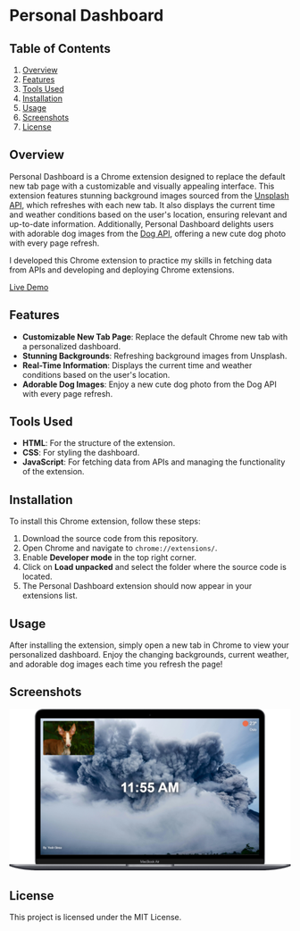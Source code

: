 # Personal Dashboard

## Table of Contents
1. [Overview](#overview)
2. [Features](#features)
3. [Tools Used](#tools-used)
4. [Installation](#installation)
5. [Usage](#usage)
6. [Screenshots](#screenshots)
7. [License](#license)

## Overview
Personal Dashboard is a Chrome extension designed to replace the default new tab page with a customizable and visually appealing interface. This extension features stunning background images sourced from the [Unsplash API](https://unsplash.com/developers), which refreshes with each new tab. It also displays the current time and weather conditions based on the user's location, ensuring relevant and up-to-date information. Additionally, Personal Dashboard delights users with adorable dog images from the [Dog API](https://dog.ceo/dog-api/), offering a new cute dog photo with every page refresh.

I developed this Chrome extension to practice my skills in fetching data from APIs and developing and deploying Chrome extensions.

[Live Demo](https://personal-dashboard-example.netlify.app/)

## Features
- **Customizable New Tab Page**: Replace the default Chrome new tab with a personalized dashboard.
- **Stunning Backgrounds**: Refreshing background images from Unsplash.
- **Real-Time Information**: Displays the current time and weather conditions based on the user's location.
- **Adorable Dog Images**: Enjoy a new cute dog photo from the Dog API with every page refresh.

## Tools Used
- **HTML**: For the structure of the extension.
- **CSS**: For styling the dashboard.
- **JavaScript**: For fetching data from APIs and managing the functionality of the extension.

## Installation
To install this Chrome extension, follow these steps:
1. Download the source code from this repository.
2. Open Chrome and navigate to `chrome://extensions/`.
3. Enable **Developer mode** in the top right corner.
4. Click on **Load unpacked** and select the folder where the source code is located.
5. The Personal Dashboard extension should now appear in your extensions list.

## Usage
After installing the extension, simply open a new tab in Chrome to view your personalized dashboard. Enjoy the changing backgrounds, current weather, and adorable dog images each time you refresh the page!

## Screenshots
![Personal Dashboard](https://github.com/AustejaSk/personal-dashboard/blob/main/personal-dashboard.png?raw=true)

## License
This project is licensed under the MIT License.
